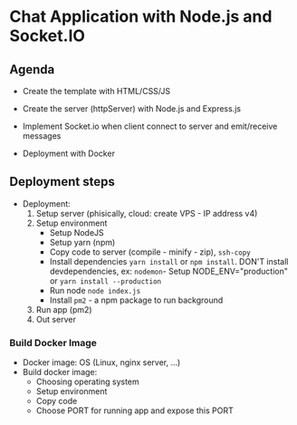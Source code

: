 # Chat Application with Node.js and Socket.IO

## Agenda

- Create the template with HTML/CSS/JS

- Create the server (httpServer) with Node.js and Express.js

- Implement Socket.io when client connect to server and emit/receive messages

- Deployment with Docker

## Deployment steps

- Deployment:
  1. Setup server (phisically, cloud: create VPS - IP address v4)
  2. Setup environment
     - Setup NodeJS
     - Setup yarn (npm)
     - Copy code to server (compile - minify - zip), `ssh-copy`
     - Install dependencies `yarn install` or `npm install`. DON'T install devdependencies, ex: `nodemon`- Setup NODE_ENV="production" or `yarn install --production`
     - Run node `node index.js`
     - Install `pm2` - a npm package to run background
  3. Run app (pm2)
  4. Out server

### Build Docker Image

- Docker image: OS (Linux, nginx server, ...)
- Build docker image:
  - Choosing operating system
  - Setup environment
  - Copy code
  - Choose PORT for running app and expose this PORT
